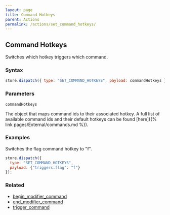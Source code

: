 ```yaml
---
layout: page
title: Command Hotkeys
parent: Actions
permalink: /actions/set_command_hotkeys/
---
```


## Command Hotkeys

Switches which hotkey triggers which command.

### Syntax

```js
store.dispatch({ type: "SET_COMMAND_HOTKEYS", payload: commandHotkeys });
```

### Parameters

`commandHotkeys`

The object that maps command ids to their associated hotkey. A full list of available command ids and their default hotkeys can be found [here]({% link pages/External/commands.md %}).

### Examples

Switches the flag command hotkey to "f".

```js
store.dispatch({
  type: "SET_COMMAND_HOTKEYS",
  payload: {"triggers.flag": "f"}
});
```

### Related

- [begin_modifier_command](./begin_modifier_command.md)
- [end_modifier_command](./end_modifier_command.md)
- [trigger_command](./trigger_command.md)